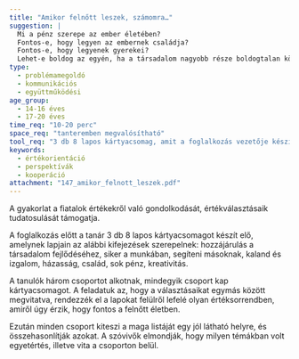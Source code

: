 ```yaml
---
title: "Amikor felnőtt leszek, számomra…"
suggestion: | 
  Mi a pénz szerepe az ember életében? 
  Fontos-e, hogy legyen az embernek családja? 
  Fontos-e, hogy legyenek gyerekei? 
  Lehet-e boldog az egyén, ha a társadalom nagyobb része boldogtalan körülötte?
type:
  - problémamegoldó
  - kommunikációs
  - együttműködési
age_group:
  - 14-16 éves
  - 17-20 éves
time_req: "10-20 perc"
space_req: "tanteremben megvalósítható"
tool_req: "3 db 8 lapos kártyacsomag, amit a foglalkozás vezetője készít elő"
keywords: 
  - értékorientáció
  - perspektívák
  - kooperáció
attachment: "147_amikor_felnott_leszek.pdf"
---
```


A gyakorlat a fiatalok értékekről való gondolkodását, értékválasztásaik tudatosulását támogatja.

A foglalkozás előtt a tanár 3 db 8 lapos kártyacsomagot készít elő, amelynek lapjain az alábbi kifejezések szerepelnek: hozzájárulás a társadalom fejlődéséhez, siker a munkában, segíteni másoknak, kaland és izgalom, házasság, család, sok pénz, kreativitás.

A tanulók három csoportot alkotnak, mindegyik csoport kap kártyacsomagot. A feladatuk az, hogy a választásaikat egymás között megvitatva, rendezzék el a lapokat felülről lefelé olyan értéksorrendben, amiről úgy érzik, hogy fontos a felnőtt életben.

Ezután minden csoport kiteszi a maga listáját egy jól látható helyre, és összehasonlítják azokat. A szóvivők elmondják, hogy milyen témákban volt egyetértés, illetve vita a csoporton belül.
  
  
